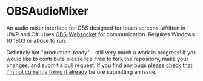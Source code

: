 # OBSAudioMixer
An audio mixer interface for OBS designed for touch screens. Written in UWP and C#. Uses [OBS-Websocket](https://github.com/Palakis/obs-websocket/) for communication. Requires Windows 10 1803 or above to run.

Definitely not "production-ready" - still very much a work in progress! If you would like to contribute please feel free to fork the repository, make your changes, and submit a pull request. If you find any bugs [please check that I'm not currently fixing it already](https://github.com/BradF-99/OBSAudioMixer/projects/1) before submitting an issue.